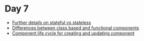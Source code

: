 # Day 7

- [Further details on stateful vs stateless](../debugging)
- [Differences between class based and functional components](../class-based-vs-functional)
- [Component life cycle for creating and updating component](../component-lifecycle)